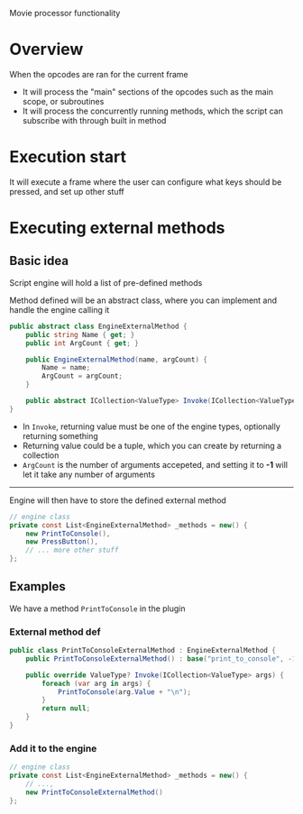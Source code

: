 Movie processor functionality

# Overview
When the opcodes are ran for the current frame
- It will process the "main" sections of the opcodes such as the main scope, or subroutines
- It will process the concurrently running methods, which the script can subscribe with through built in method

# Execution start
It will execute a frame where the user can configure what keys should be pressed, and set up other stuff

# Executing external methods
## Basic idea
Script engine will hold a list of pre-defined methods

Method defined will be an abstract class, where you can implement and handle the engine calling it
```cs
public abstract class EngineExternalMethod {
	public string Name { get; }
	public int ArgCount { get; }

	public EngineExternalMethod(name, argCount) {
		Name = name;
		ArgCount = argCount;
	}

	public abstract ICollection<ValueType> Invoke(ICollection<ValueType> args);
}
```

- In `Invoke`, returning value must be one of the engine types, optionally returning something
- Returning value could be a tuple, which you can create by returning a collection
- `ArgCount` is the number of arguments accepeted, and setting it to **-1** will let it take any number of arguments
---
Engine will then have to store the defined external method

```cs
// engine class
private const List<EngineExternalMethod> _methods = new() {
	new PrintToConsole(),
	new PressButton(),
	// ... more other stuff
};
```

## Examples
We have a method `PrintToConsole` in the plugin

### External method def
```cs
public class PrintToConsoleExternalMethod : EngineExternalMethod {
	public PrintToConsoleExternalMethod() : base("print_to_console", -1) {}

	public override ValueType? Invoke(ICollection<ValueType> args) {
		foreach (var arg in args) {
			PrintToConsole(arg.Value + "\n");
		}
		return null;
	}
}
```

### Add it to the engine
```cs
// engine class
private const List<EngineExternalMethod> _methods = new() {
	// ...,
	new PrintToConsoleExternalMethod()
};
```
